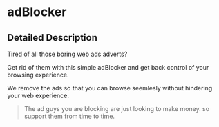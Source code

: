 # adBlocker

## Detailed Description
Tired of all those boring web ads adverts?

Get rid of them with this simple adBlocker and get back control of your browsing experience.

We remove the ads so that you can browse seemlesly without hindering your web experience.

> The ad guys you are blocking are just looking to make money. so support them from time to time.
